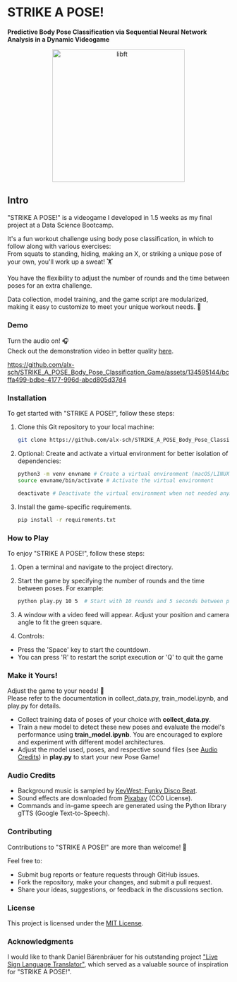 # STRIKE A POSE! 
**Predictive Body Pose Classification via Sequential Neural Network Analysis in a Dynamic Videogame**

<p align="center">
    <img src="https://github.com/alx-sch/STRIKE_A_POSE_Body_Pose_Classification_Game/assets/134595144/efd8d989-79a2-48e5-9f77-0006680ff04d" alt="libft" style="width: 300px;" />
</p>

## Intro 
"STRIKE A POSE!" is a videogame I developed in 1.5 weeks as my final project at a Data Science Bootcamp.   

It's a fun workout challenge using body pose classification, in which to follow along with various exercises:   
From squats to standing, hiding, making an X, or striking a unique pose of your own, you'll work up a sweat! 🏋️   

You have the flexibility to adjust the number of rounds and the time between poses for an extra challenge.    

Data collection, model training, and the game script are modularized, making it easy to customize to meet your unique workout needs. 💪  

### Demo
Turn the audio on! 🎧  
Check out the demonstration video in better quality [here](https://www.loom.com/share/c715db6d054c44cab8a703be838f9201?sid=b5d8c26a-da8b-4349-9043-285fca207493).

https://github.com/alx-sch/STRIKE_A_POSE_Body_Pose_Classification_Game/assets/134595144/bcffa499-bdbe-4177-996d-abcd805d37d4

### Installation

To get started with "STRIKE A POSE!", follow these steps:

1. Clone this Git repository to your local machine:
   ```bash
   git clone https://github.com/alx-sch/STRIKE_A_POSE_Body_Pose_Classification_Game.git

2. Optional: Create and activate a virtual environment for better isolation of dependencies:
    ```bash
    python3 -m venv envname # Create a virtual environment (macOS/LINUX)
    source envname/bin/activate # Activate the virtual environment

    deactivate # Deactivate the virtual environment when not needed anymore

3. Install the game-specific requirements.
    ```bash
    pip install -r requirements.txt

### How to Play
To enjoy "STRIKE A POSE!", follow these steps:

1. Open a terminal and navigate to the project directory.

2. Start the game by specifying the number of rounds and the time between poses. For example:

   ```bash
   python play.py 10 5  # Start with 10 rounds and 5 seconds between poses

3. A window with a video feed will appear. Adjust your position and camera angle to fit the green square.
   
4. Controls:
  - Press the 'Space' key to start the countdown.
  - You can press 'R' to restart the script execution or 'Q' to quit the game

### Make it Yours!
Adjust the game to your needs! 💪     
Please refer to the documentation in collect_data.py, train_model.ipynb, and play.py for details.
- Collect training data of poses of your choice with **collect_data.py**.
- Train a new model to detect these new poses and evaluate the model's performance using **train_model.ipynb**. You are encouraged to explore and experiment with different model architectures.
- Adjust the model used, poses, and respective sound files (see [Audio Credits](#audio-credits)) in **play.py** to start your new Pose Game!

### Audio Credits
- Background music is sampled by [KevWest: Funky Disco Beat](https://www.looperman.com/loops/detail/332124/funky-disco-beat-free-123bpm-disco-drum-loop).
- Sound effects are downloaded from [Pixabay](https://pixabay.com/) (CC0 License).
- Commands and in-game speech are generated using the Python library gTTS (Google Text-to-Speech).

### Contributing
Contributions to "STRIKE A POSE!" are more than welcome! 🤗  

Feel free to:
  - Submit bug reports or feature requests through GitHub issues.
  - Fork the repository, make your changes, and submit a pull request.
  - Share your ideas, suggestions, or feedback in the discussions section.

### License
This project is licensed under the [MIT License](LICENSE).

### Acknowledgments

I would like to thank Daniel Bärenbräuer for his outstanding project ["Live Sign Language Translator"](https://github.com/d-db/SPICED_Final_Project_Live_Sign_Language_Translator__LSTM_Neural_Network),  which served as a valuable source of inspiration for "STRIKE A POSE!".
